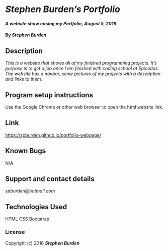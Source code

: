 # _Stephen Burden’s Portfolio_

#### _A website show casing my Portfolio, August 5, 2016_

#### By _**Stephen Burden**_

## Description
_This is a website that shows all of my finished programming projects. It’s purpose is to get a job once I am finished with coding school at Epicodus. The website has a navbar, some pictures of my projects with a description and links to them._

## Program setup instructions
Use the Google Chrome or other web browser to open the html website link.

## Link
https://spburden.github.io/portfolio-webpage/

## Known Bugs
N/A

## Support and contact details
_spburden@hotmail.com_

## Technologies Used
HTML
CSS
Bootstrap

### License
Copyright (c) 2016 **_Stephen Burden_**
